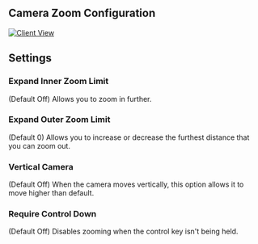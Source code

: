 ## Camera Zoom Configuration

[![Client View](https://thumbs.gfycat.com/RipeCraftyBison-size_restricted.gif)](https://gfycat.com/RipeCraftyBison)

## Settings
### Expand Inner Zoom Limit
(Default Off) Allows you to zoom in further.

### Expand Outer Zoom Limit
(Default 0) Allows you to increase or decrease the furthest distance that you can zoom out.

### Vertical Camera
(Default Off) When the camera moves vertically, this option allows it to move higher than default.

### Require Control Down
(Default Off) Disables zooming when the control key isn't being held.